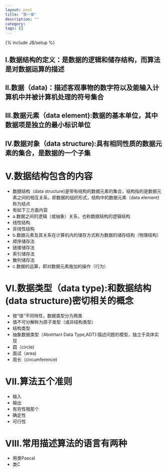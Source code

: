 ```yaml
---
layout: post
title: "第一章"
description: ""
category: 
tags: []
---
```

{% include JB/setup %}
## I.数据结构的定义：是数据的逻辑和储存结构，而算法是对数据运算的描述


## II.数据（data)：描述客观事物的数字符以及能输入计算机中并被计算机处理的符号集合


## III.数据元素（data element):数据的基本单位，其中数据项是独立的最小标识单位

## IV.数据对象（data structure):具有相同性质的数据元素的集合，是数据的一个子集

# V.数据结构包含的内容 

- 数据结构（data structure)是带有结构的数据元素的集合，结构指的是数据元素之间的相互关系，即数据的组织形式，结构中的数据元素（data element)称为结点
- 有如下三方面内容
- a.数据之间的逻辑（或抽象）关系，也称数据结构的逻辑结构
- 线性结构
- 非线性结构
- b.数据元素及其关系在计算机内的储存方式称为数据的储存结构（物理结构）
- 顺序储存法
- 链接储存法
- 索引储存法
- 散列储存法
- c.数据的运算，即对数据元素施加的操作（行为）

# VI.数据类型（data type):和数据结构(data structure)密切相关的概念

- 按“值”不同特性，数据类型分为两类
- 值不可分解称为原子类型（或非结构类型）
- 结构类型
- 抽象数据类型（Abstrtact Data Type,ADT):描述问题的模型，独立于具体实现
- 圆（circle)
- 面试（area)
- 周长（circumference)

# VII.算法五个准则

- 输入
- 输出
- 有穷性哦那个
- 确定性
- 可行性

# VIII.常用描述算法的语言有两种

- 用类Pascal 
- 类C



